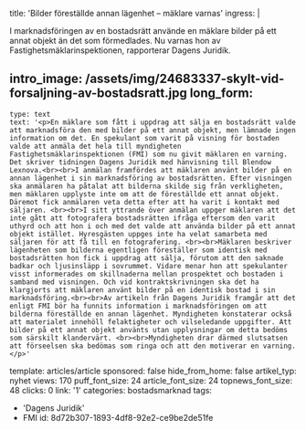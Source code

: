 title: 'Bilder föreställde annan lägenhet – mäklare varnas'
ingress: |
  <p>I marknadsföringen av en bostadsrätt använde en mäklare bilder på ett annat objekt än det som förmedlades. Nu varnas hon av Fastighetsmäklarinspektionen, rapporterar Dagens Juridik.
  </p>
  
intro_image: /assets/img/24683337-skylt-vid-forsaljning-av-bostadsratt.jpg
long_form:
  -
    type: text
    text: '<p>En mäklare som fått i uppdrag att sälja en bostadsrätt valde att marknadsföra den med bilder på ett annat objekt, men lämnade ingen information om det. En spekulant som varit på visning för bostaden valde att anmäla det hela till myndigheten Fastighetsmäklarinspektionen (FMI) som nu givit mäklaren en varning. Det skriver tidningen Dagens Juridik med hänvisning till Blendow Lexnova.<br><br>I anmälan framfördes att mäklaren använt bilder på en annan lägenhet i sin marknadsföring av bostadsrätten. Efter visningen ska anmälaren ha påtalat att bilderna skilde sig från verkligheten, men mäklaren upplyste inte om att de föreställde ett annat objekt. Däremot fick anmälaren veta detta efter att ha varit i kontakt med säljaren. <br><br>I sitt yttrande över anmälan uppger mäklaren att det inte gått att fotografera bostadsrätten ifråga eftersom den varit uthyrd och att hon i och med det valde att använda bilder på ett annat objekt istället. Hyresgästen uppges inte ha velat samarbeta med säljaren för att få till en fotografering. <br><br>Mäklaren beskriver lägenheten som bilderna egentligen föreställer som identisk med bostadsrätten hon fick i uppdrag att sälja, förutom att den saknade badkar och ljusinsläpp i sovrummet. Vidare menar hon att spekulanter visst informerades om skillnaderna mellan prospektet och bostaden i samband med visningen. Och vid kontraktskrivningen ska det ha klargjorts att mäklaren använt bilder på en identisk bostad i sin marknadsföring.<br><br>Av artikeln från Dagens Juridik framgår att det enligt FMI bör ha funnits information i marknadsföringen om att bilderna föreställde en annan lägenhet. Myndigheten konstaterar också att materialet innehöll felaktigheter och vilseledande uppgifter. Att bilder på ett annat objekt använts utan upplysningar om detta bedöms som särskilt klandervärt. <br><br>Myndigheten drar därmed slutsatsen att förseelsen ska bedömas som ringa och att den motiverar en varning.</p>'
template: articles/article
sponsored: false
hide_from_home: false
artikel_typ: nyhet
views: 170
puff_font_size: 24
article_font_size: 24
topnews_font_size: 48
clicks: 0
link: '1'
categories: bostadsmarknad
tags:
  - 'Dagens Juridik'
  - FMI
id: 8d72b307-1893-4df8-92e2-ce9be2de51fe
